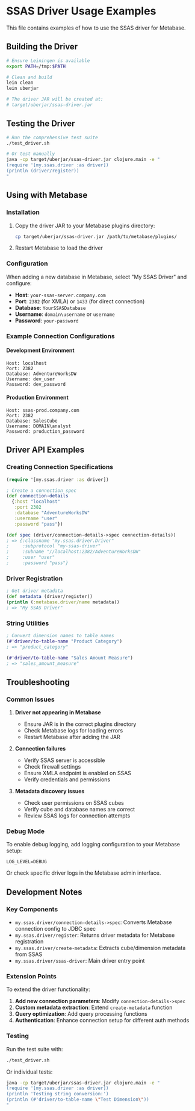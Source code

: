 # SSAS Driver Usage Examples

This file contains examples of how to use the SSAS driver for Metabase.

## Building the Driver

```bash
# Ensure Leiningen is available
export PATH=/tmp:$PATH

# Clean and build
lein clean
lein uberjar

# The driver JAR will be created at:
# target/uberjar/ssas-driver.jar
```

## Testing the Driver

```bash
# Run the comprehensive test suite
./test_driver.sh

# Or test manually
java -cp target/uberjar/ssas-driver.jar clojure.main -e "
(require '[my.ssas.driver :as driver])
(println (driver/register))
"
```

## Using with Metabase

### Installation

1. Copy the driver JAR to your Metabase plugins directory:
   ```bash
   cp target/uberjar/ssas-driver.jar /path/to/metabase/plugins/
   ```

2. Restart Metabase to load the driver

### Configuration

When adding a new database in Metabase, select "My SSAS Driver" and configure:

- **Host**: `your-ssas-server.company.com`
- **Port**: `2382` (for XMLA) or `1433` (for direct connection)
- **Database**: `YourSSASDatabase`
- **Username**: `domain\username` or `username`
- **Password**: `your-password`

### Example Connection Configurations

#### Development Environment
```
Host: localhost
Port: 2382
Database: AdventureWorksDW
Username: dev_user
Password: dev_password
```

#### Production Environment
```
Host: ssas-prod.company.com
Port: 2382
Database: SalesCube
Username: DOMAIN\analyst
Password: production_password
```

## Driver API Examples

### Creating Connection Specifications

```clojure
(require '[my.ssas.driver :as driver])

; Create a connection spec
(def connection-details
  {:host "localhost"
   :port 2382
   :database "AdventureWorksDW"
   :username "user"
   :password "pass"})

(def spec (driver/connection-details->spec connection-details))
; => {:classname "my.ssas.driver.Driver"
;     :subprotocol "my-ssas-driver"
;     :subname "//localhost:2382/AdventureWorksDW"
;     :user "user"
;     :password "pass"}
```

### Driver Registration

```clojure
; Get driver metadata
(def metadata (driver/register))
(println (:metabase.driver/name metadata))
; => "My SSAS Driver"
```

### String Utilities

```clojure
; Convert dimension names to table names
(#'driver/to-table-name "Product Category")
; => "product_category"

(#'driver/to-table-name "Sales Amount Measure")
; => "sales_amount_measure"
```

## Troubleshooting

### Common Issues

1. **Driver not appearing in Metabase**
   - Ensure JAR is in the correct plugins directory
   - Check Metabase logs for loading errors
   - Restart Metabase after adding the JAR

2. **Connection failures**
   - Verify SSAS server is accessible
   - Check firewall settings
   - Ensure XMLA endpoint is enabled on SSAS
   - Verify credentials and permissions

3. **Metadata discovery issues**
   - Check user permissions on SSAS cubes
   - Verify cube and database names are correct
   - Review SSAS logs for connection attempts

### Debug Mode

To enable debug logging, add logging configuration to your Metabase setup:

```
LOG_LEVEL=DEBUG
```

Or check specific driver logs in the Metabase admin interface.

## Development Notes

### Key Components

- `my.ssas.driver/connection-details->spec`: Converts Metabase connection config to JDBC spec
- `my.ssas.driver/register`: Returns driver metadata for Metabase registration
- `my.ssas.driver/create-metadata`: Extracts cube/dimension metadata from SSAS
- `my.ssas.driver/ssas-driver`: Main driver entry point

### Extension Points

To extend the driver functionality:

1. **Add new connection parameters**: Modify `connection-details->spec`
2. **Custom metadata extraction**: Extend `create-metadata` function
3. **Query optimization**: Add query processing functions
4. **Authentication**: Enhance connection setup for different auth methods

### Testing

Run the test suite with:
```bash
./test_driver.sh
```

Or individual tests:
```bash
java -cp target/uberjar/ssas-driver.jar clojure.main -e "
(require '[my.ssas.driver :as driver])
(println 'Testing string conversion:')
(println (#'driver/to-table-name \"Test Dimension\"))
"
```